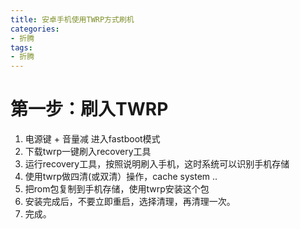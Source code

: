 ```yaml
---
title: 安卓手机使用TWRP方式刷机
categories:
- 折腾
tags:
- 折腾
---
```


# 第一步：刷入TWRP

1. 电源键 + 音量减 进入fastboot模式
2. 下载twrp一键刷入recovery工具
3. 运行recovery工具，按照说明刷入手机，这时系统可以识别手机存储
4. 使用twrp做四清(或双清）操作，cache system ..
5. 把rom包复制到手机存储，使用twrp安装这个包
6. 安装完成后，不要立即重启，选择清理，再清理一次。
7. 完成。